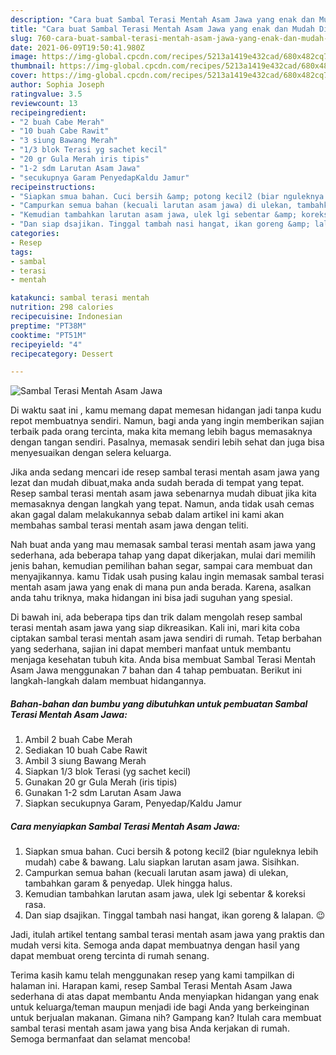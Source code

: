 ```yaml
---
description: "Cara buat Sambal Terasi Mentah Asam Jawa yang enak dan Mudah Dibuat"
title: "Cara buat Sambal Terasi Mentah Asam Jawa yang enak dan Mudah Dibuat"
slug: 760-cara-buat-sambal-terasi-mentah-asam-jawa-yang-enak-dan-mudah-dibuat
date: 2021-06-09T19:50:41.980Z
image: https://img-global.cpcdn.com/recipes/5213a1419e432cad/680x482cq70/sambal-terasi-mentah-asam-jawa-foto-resep-utama.jpg
thumbnail: https://img-global.cpcdn.com/recipes/5213a1419e432cad/680x482cq70/sambal-terasi-mentah-asam-jawa-foto-resep-utama.jpg
cover: https://img-global.cpcdn.com/recipes/5213a1419e432cad/680x482cq70/sambal-terasi-mentah-asam-jawa-foto-resep-utama.jpg
author: Sophia Joseph
ratingvalue: 3.5
reviewcount: 13
recipeingredient:
- "2 buah Cabe Merah"
- "10 buah Cabe Rawit"
- "3 siung Bawang Merah"
- "1/3 blok Terasi yg sachet kecil"
- "20 gr Gula Merah iris tipis"
- "1-2 sdm Larutan Asam Jawa"
- "secukupnya Garam PenyedapKaldu Jamur"
recipeinstructions:
- "Siapkan smua bahan. Cuci bersih &amp; potong kecil2 (biar nguleknya lebih mudah) cabe &amp; bawang. Lalu siapkan larutan asam jawa. Sisihkan."
- "Campurkan semua bahan (kecuali larutan asam jawa) di ulekan, tambahkan garam &amp; penyedap. Ulek hingga halus."
- "Kemudian tambahkan larutan asam jawa, ulek lgi sebentar &amp; koreksi rasa."
- "Dan siap dsajikan. Tinggal tambah nasi hangat, ikan goreng &amp; lalapan. 😉"
categories:
- Resep
tags:
- sambal
- terasi
- mentah

katakunci: sambal terasi mentah 
nutrition: 298 calories
recipecuisine: Indonesian
preptime: "PT38M"
cooktime: "PT51M"
recipeyield: "4"
recipecategory: Dessert

---
```



![Sambal Terasi Mentah Asam Jawa](https://img-global.cpcdn.com/recipes/5213a1419e432cad/680x482cq70/sambal-terasi-mentah-asam-jawa-foto-resep-utama.jpg)

Di waktu  saat ini , kamu memang dapat memesan hidangan jadi tanpa kudu repot membuatnya sendiri. Namun, bagi anda yang ingin memberikan sajian terbaik pada orang tercinta, maka kita memang lebih bagus memasaknya dengan tangan sendiri. Pasalnya, memasak sendiri lebih sehat dan juga bisa menyesuaikan dengan selera keluarga.

Jika anda sedang mencari ide resep sambal terasi mentah asam jawa yang lezat dan mudah dibuat,maka anda sudah berada di tempat yang tepat. Resep sambal terasi mentah asam jawa  sebenarnya mudah dibuat jika kita memasaknya dengan langkah yang tepat. Namun, anda tidak usah cemas akan gagal dalam melakukannya 
sebab dalam artikel ini kami akan membahas sambal terasi mentah asam jawa dengan teliti.  



Nah buat anda yang mau memasak sambal terasi mentah asam jawa yang sederhana, ada beberapa tahap yang dapat dikerjakan, mulai dari memilih jenis bahan, kemudian pemilihan bahan segar, sampai cara membuat dan menyajikannya. kamu Tidak usah pusing kalau ingin memasak sambal terasi mentah asam jawa yang enak di mana pun anda berada. Karena, asalkan anda  tahu triknya, maka hidangan ini bisa jadi suguhan yang spesial.

Di bawah ini, ada beberapa tips dan trik dalam mengolah resep sambal terasi mentah asam jawa yang siap dikreasikan. Kali ini, mari kita coba ciptakan sambal terasi mentah asam jawa sendiri di rumah. Tetap berbahan yang sederhana, sajian ini dapat memberi manfaat untuk membantu menjaga kesehatan tubuh kita. Anda bisa membuat Sambal Terasi Mentah Asam Jawa menggunakan 7 bahan dan 4 tahap pembuatan. Berikut ini langkah-langkah dalam membuat hidangannya.

<!--inarticleads1-->

##### Bahan-bahan dan bumbu yang dibutuhkan untuk pembuatan Sambal Terasi Mentah Asam Jawa:

1. Ambil 2 buah Cabe Merah
1. Sediakan 10 buah Cabe Rawit
1. Ambil 3 siung Bawang Merah
1. Siapkan 1/3 blok Terasi (yg sachet kecil)
1. Gunakan 20 gr Gula Merah (iris tipis)
1. Gunakan 1-2 sdm Larutan Asam Jawa
1. Siapkan secukupnya Garam, Penyedap/Kaldu Jamur




<!--inarticleads2-->

##### Cara menyiapkan Sambal Terasi Mentah Asam Jawa:

1. Siapkan smua bahan. Cuci bersih &amp; potong kecil2 (biar nguleknya lebih mudah) cabe &amp; bawang. Lalu siapkan larutan asam jawa. Sisihkan.
1. Campurkan semua bahan (kecuali larutan asam jawa) di ulekan, tambahkan garam &amp; penyedap. Ulek hingga halus.
1. Kemudian tambahkan larutan asam jawa, ulek lgi sebentar &amp; koreksi rasa.
1. Dan siap dsajikan. Tinggal tambah nasi hangat, ikan goreng &amp; lalapan. 😉




Jadi, itulah artikel tentang  sambal terasi mentah asam jawa  yang praktis dan mudah versi kita. Semoga anda dapat membuatnya dengan hasil yang dapat membuat oreng tercinta di rumah senang. 

Terima kasih kamu telah menggunakan resep yang kami tampilkan di halaman ini. Harapan kami, resep  Sambal Terasi Mentah Asam Jawa sederhana di atas dapat membantu Anda menyiapkan hidangan yang enak untuk keluarga/teman maupun menjadi ide bagi Anda yang berkeinginan untuk berjualan makanan. Gimana nih? Gampang kan? Itulah cara membuat sambal terasi mentah asam jawa yang bisa Anda kerjakan di rumah. Semoga bermanfaat dan selamat mencoba!


